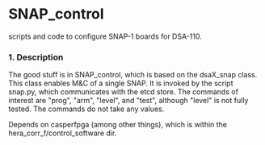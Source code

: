# SNAP_control
scripts and code to configure SNAP-1 boards for DSA-110.

### 1. Description

The good stuff is in SNAP_control, which is based on the dsaX_snap class. This class enables M&C of a single SNAP. It is invoked by the script snap.py, which communicates with the etcd store. The commands of interest are "prog", "arm", "level", and "test", although "level" is not fully tested. The commands do not take any values.

Depends on casperfpga (among other things), which is within the hera_corr_f/control_software dir. 

